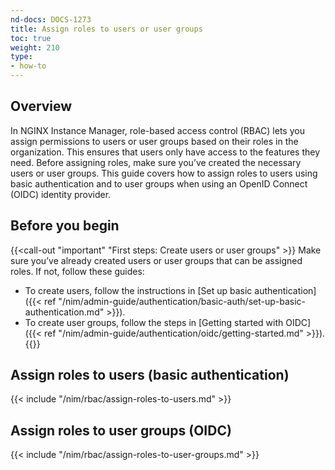 ```yaml
---
nd-docs: DOCS-1273
title: Assign roles to users or user groups
toc: true
weight: 210
type:
- how-to
---
```


## Overview

In NGINX Instance Manager, role-based access control (RBAC) lets you assign permissions to users or user groups based on their roles in the organization. This ensures that users only have access to the features they need. Before assigning roles, make sure you’ve created the necessary users or user groups. This guide covers how to assign roles to users using basic authentication and to user groups when using an OpenID Connect (OIDC) identity provider.

## Before you begin

{{<call-out "important" "First steps: Create users or user groups" >}}
Make sure you’ve already created users or user groups that can be assigned roles. If not, follow these guides:

- To create users, follow the instructions in [Set up basic authentication]({{< ref "/nim/admin-guide/authentication/basic-auth/set-up-basic-authentication.md" >}}).
- To create user groups, follow the steps in [Getting started with OIDC]({{< ref "/nim/admin-guide/authentication/oidc/getting-started.md" >}}).
{{</call-out>}}



## Assign roles to users (basic authentication)

{{< include "/nim/rbac/assign-roles-to-users.md" >}}

## Assign roles to user groups (OIDC)

{{< include "/nim/rbac/assign-roles-to-user-groups.md" >}}
